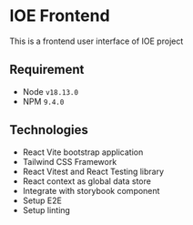 # IOE Frontend 

This is a frontend user interface of IOE project


## Requirement

- Node `v18.13.0` 
- NPM `9.4.0`


## Technologies
- React Vite bootstrap application
- Tailwind CSS Framework
- React Vitest and React Testing library
- React context as global data store
- Integrate with storybook component
- Setup E2E
- Setup linting

